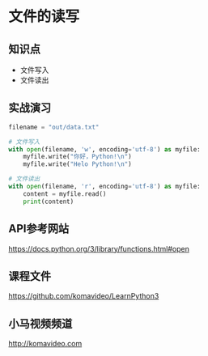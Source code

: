 文件的读写
==========

## 知识点

* 文件写入
* 文件读出

## 实战演习

~~~python
filename = "out/data.txt"

# 文件写入
with open(filename, 'w', encoding='utf-8') as myfile:
    myfile.write("你好，Python!\n")
    myfile.write("Helo Python!\n")

# 文件读出
with open(filename, 'r', encoding='utf-8') as myfile:
    content = myfile.read()
    print(content)
~~~

## API参考网站

https://docs.python.org/3/library/functions.html#open

## 课程文件

https://github.com/komavideo/LearnPython3

## 小马视频频道

http://komavideo.com
